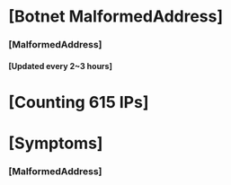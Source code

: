 # [Botnet MalformedAddress]
### [MalformedAddress]
#### [Updated every 2~3 hours]

# [Counting 615 IPs]

# [Symptoms] 
###   [MalformedAddress]
